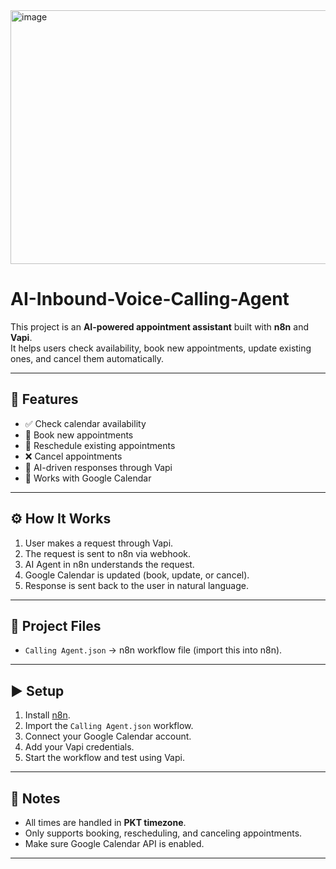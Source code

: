 <img width="522" height="406" alt="image" src="https://github.com/user-attachments/assets/13bf442f-f844-463e-8a02-1b783a542e8d" />


# AI-Inbound-Voice-Calling-Agent

This project is an **AI-powered appointment assistant** built with **n8n** and **Vapi**.  
It helps users check availability, book new appointments, update existing ones, and cancel them automatically.

---

## 🚀 Features
- ✅ Check calendar availability  
- 📅 Book new appointments  
- 🔄 Reschedule existing appointments  
- ❌ Cancel appointments  
- 🤖 AI-driven responses through Vapi  
- 🔗 Works with Google Calendar  

---

## ⚙️ How It Works
1. User makes a request through Vapi.  
2. The request is sent to n8n via webhook.  
3. AI Agent in n8n understands the request.  
4. Google Calendar is updated (book, update, or cancel).  
5. Response is sent back to the user in natural language.  

---

## 📂 Project Files
- `Calling Agent.json` → n8n workflow file (import this into n8n).  

---

## ▶️ Setup
1. Install [n8n](https://n8n.io/).  
2. Import the `Calling Agent.json` workflow.  
3. Connect your Google Calendar account.  
4. Add your Vapi credentials.  
5. Start the workflow and test using Vapi.  

---

## 📝 Notes
- All times are handled in **PKT timezone**.  
- Only supports booking, rescheduling, and canceling appointments.  
- Make sure Google Calendar API is enabled.  

---
